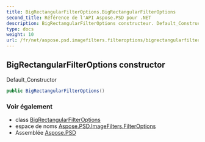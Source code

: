 ```yaml
---
title: BigRectangularFilterOptions.BigRectangularFilterOptions
second_title: Référence de l'API Aspose.PSD pour .NET
description: BigRectangularFilterOptions constructeur. Default_Constructor
type: docs
weight: 10
url: /fr/net/aspose.psd.imagefilters.filteroptions/bigrectangularfilteroptions/bigrectangularfilteroptions/
---
```

## BigRectangularFilterOptions constructor

Default_Constructor

```csharp
public BigRectangularFilterOptions()
```

### Voir également

* class [BigRectangularFilterOptions](../)
* espace de noms [Aspose.PSD.ImageFilters.FilterOptions](../../bigrectangularfilteroptions/)
* Assemblée [Aspose.PSD](../../../)


